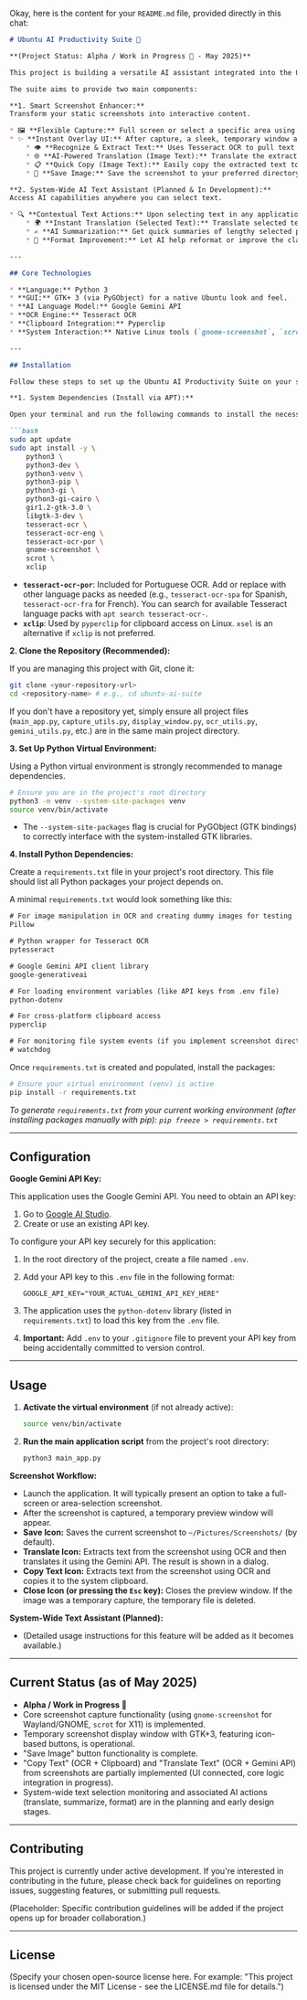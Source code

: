 Okay, here is the content for your `README.md` file, provided directly in this chat:

```markdown
# Ubuntu AI Productivity Suite 🚀

**(Project Status: Alpha / Work in Progress 🚧 - May 2025)**

This project is building a versatile AI assistant integrated into the Ubuntu desktop, designed to streamline common tasks involving screenshots and text manipulation through the power of Google's Gemini API.

The suite aims to provide two main components:

**1. Smart Screenshot Enhancer:**
Transform your static screenshots into interactive content.

* 🖼️ **Flexible Capture:** Full screen or select a specific area using native system tools.
* ✨ **Instant Overlay UI:** After capture, a sleek, temporary window appears with icon-based actions:
    * 👁️ **Recognize & Extract Text:** Uses Tesseract OCR to pull text directly from the image.
    * 🌐 **AI-Powered Translation (Image Text):** Translate the extracted text using the Gemini API (e.g., to Brazilian Portuguese or other configured languages).
    * 📋 **Quick Copy (Image Text):** Easily copy the extracted text to your clipboard.
    * 💾 **Save Image:** Save the screenshot to your preferred directory (`~/Pictures/Screenshots/` by default).

**2. System-Wide AI Text Assistant (Planned & In Development):**
Access AI capabilities anywhere you can select text.

* 🔍 **Contextual Text Actions:** Upon selecting text in any application, a discreet UI (to be designed) will offer:
    * 🌍 **Instant Translation (Selected Text):** Translate selected text to your desired language via Gemini API.
    * ✍️ **AI Summarization:** Get quick summaries of lengthy selected passages using Gemini API.
    * 💅 **Format Improvement:** Let AI help reformat or improve the clarity of selected text using Gemini API.

---

## Core Technologies

* **Language:** Python 3
* **GUI:** GTK+ 3 (via PyGObject) for a native Ubuntu look and feel.
* **AI Language Model:** Google Gemini API
* **OCR Engine:** Tesseract OCR
* **Clipboard Integration:** Pyperclip
* **System Interaction:** Native Linux tools (`gnome-screenshot`, `scrot`) and libraries for screenshotting and potentially text selection monitoring.

---

## Installation

Follow these steps to set up the Ubuntu AI Productivity Suite on your system.

**1. System Dependencies (Install via APT):**

Open your terminal and run the following commands to install the necessary system-level packages:

```bash
sudo apt update
sudo apt install -y \
    python3 \
    python3-dev \
    python3-venv \
    python3-pip \
    python3-gi \
    python3-gi-cairo \
    gir1.2-gtk-3.0 \
    libgtk-3-dev \
    tesseract-ocr \
    tesseract-ocr-eng \
    tesseract-ocr-por \
    gnome-screenshot \
    scrot \
    xclip
```

* **`tesseract-ocr-por`**: Included for Portuguese OCR. Add or replace with other language packs as needed (e.g., `tesseract-ocr-spa` for Spanish, `tesseract-ocr-fra` for French). You can search for available Tesseract language packs with `apt search tesseract-ocr-`.
* **`xclip`**: Used by `pyperclip` for clipboard access on Linux. `xsel` is an alternative if `xclip` is not preferred.

**2. Clone the Repository (Recommended):**

If you are managing this project with Git, clone it:

```bash
git clone <your-repository-url>
cd <repository-name> # e.g., cd ubuntu-ai-suite
```
If you don't have a repository yet, simply ensure all project files (`main_app.py`, `capture_utils.py`, `display_window.py`, `ocr_utils.py`, `gemini_utils.py`, etc.) are in the same main project directory.

**3. Set Up Python Virtual Environment:**

Using a Python virtual environment is strongly recommended to manage dependencies.

```bash
# Ensure you are in the project's root directory
python3 -m venv --system-site-packages venv
source venv/bin/activate
```
* The `--system-site-packages` flag is crucial for PyGObject (GTK bindings) to correctly interface with the system-installed GTK libraries.

**4. Install Python Dependencies:**

Create a `requirements.txt` file in your project's root directory. This file should list all Python packages your project depends on.

A minimal `requirements.txt` would look something like this:
```txt
# For image manipulation in OCR and creating dummy images for testing
Pillow

# Python wrapper for Tesseract OCR
pytesseract

# Google Gemini API client library
google-generativeai

# For loading environment variables (like API keys from .env file)
python-dotenv

# For cross-platform clipboard access
pyperclip

# For monitoring file system events (if you implement screenshot directory monitoring)
# watchdog
```

Once `requirements.txt` is created and populated, install the packages:
```bash
# Ensure your virtual environment (venv) is active
pip install -r requirements.txt
```
*To generate `requirements.txt` from your current working environment (after installing packages manually with pip): `pip freeze > requirements.txt`*

---

## Configuration

**Google Gemini API Key:**

This application uses the Google Gemini API. You need to obtain an API key:
1.  Go to [Google AI Studio](https://aistudio.google.com/app/apikey).
2.  Create or use an existing API key.

To configure your API key securely for this application:

1.  In the root directory of the project, create a file named `.env`.
2.  Add your API key to this `.env` file in the following format:

    ```env
    GOOGLE_API_KEY="YOUR_ACTUAL_GEMINI_API_KEY_HERE"
    ```

3.  The application uses the `python-dotenv` library (listed in `requirements.txt`) to load this key from the `.env` file.
4.  **Important:** Add `.env` to your `.gitignore` file to prevent your API key from being accidentally committed to version control.

---

## Usage

1.  **Activate the virtual environment** (if not already active):
    ```bash
    source venv/bin/activate
    ```
2.  **Run the main application script** from the project's root directory:
    ```bash
    python3 main_app.py
    ```

**Screenshot Workflow:**
* Launch the application. It will typically present an option to take a full-screen or area-selection screenshot.
* After the screenshot is captured, a temporary preview window will appear.
* **Save Icon:** Saves the current screenshot to `~/Pictures/Screenshots/` (by default).
* **Translate Icon:** Extracts text from the screenshot using OCR and then translates it using the Gemini API. The result is shown in a dialog.
* **Copy Text Icon:** Extracts text from the screenshot using OCR and copies it to the system clipboard.
* **Close Icon (or pressing the `Esc` key):** Closes the preview window. If the image was a temporary capture, the temporary file is deleted.

**System-Wide Text Assistant (Planned):**
* (Detailed usage instructions for this feature will be added as it becomes available.)

---

## Current Status (as of May 2025)

* **Alpha / Work in Progress 🚧**
* Core screenshot capture functionality (using `gnome-screenshot` for Wayland/GNOME, `scrot` for X11) is implemented.
* Temporary screenshot display window with GTK+3, featuring icon-based buttons, is operational.
* "Save Image" button functionality is complete.
* "Copy Text" (OCR + Clipboard) and "Translate Text" (OCR + Gemini API) from screenshots are partially implemented (UI connected, core logic integration in progress).
* System-wide text selection monitoring and associated AI actions (translate, summarize, format) are in the planning and early design stages.

---

## Contributing

This project is currently under active development. If you're interested in contributing in the future, please check back for guidelines on reporting issues, suggesting features, or submitting pull requests.

(Placeholder: Specific contribution guidelines will be added if the project opens up for broader collaboration.)

---

## License

(Specify your chosen open-source license here. For example: "This project is licensed under the MIT License - see the LICENSE.md file for details.")

```